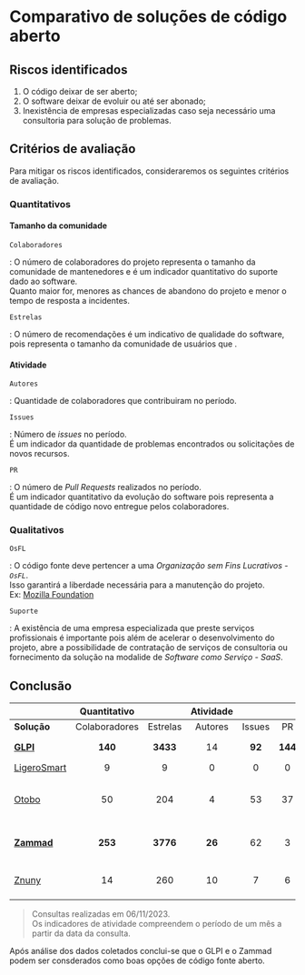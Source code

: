 # Comparativo de soluções de código aberto

## Riscos identificados

1. O código deixar de ser aberto;
2. O software deixar de evoluir ou até ser abonado;
3. Inexistência de empresas especializadas caso seja necessário uma consultoria para solução de problemas.

## Critérios de avaliação

Para mitigar os riscos identificados, consideraremos os seguintes critérios de avaliação.

### Quantitativos

#### Tamanho da comunidade

`Colaboradores`

:   O número de colaboradores do projeto representa o tamanho da comunidade de mantenedores e é um indicador quantitativo do suporte dado ao software.  
    Quanto maior for, menores as chances de abandono do projeto e menor o tempo de resposta a incidentes.

`Estrelas`

:   O número de recomendações é um indicativo de qualidade do software, pois representa o tamanho da comunidade de usuários que .

#### Atividade

`Autores`

:   Quantidade de colaboradores que contribuiram no período.

`Issues`

:   Número de _issues_ no período.  
    É um indicador da quantidade de problemas encontrados ou solicitações de novos recursos.

`PR`

:   O número de _Pull Requests_ realizados no período.  
    É um indicador quantitativo da evolução do software pois representa a quantidade de código novo entregue pelos colaboradores.

### Qualitativos

`OsFL`

:   O código fonte deve pertencer a uma _Organização sem Fins Lucrativos - `OsFL`_.  
    Isso garantirá a liberdade necessária para a manutenção do projeto.  
    Ex: [Mozilla Foundation]

`Suporte`

:   A existência de uma empresa especializada que preste serviços profissionais é importante pois além de acelerar o desenvolvimento do projeto, abre a possibilidade de contratação de serviços de consultoria ou fornecimento da solução na modalide de _Software como Serviço - SaaS_.

## Conclusão

|               | Quantitativo  |          | Atividade |        |         |     Qualitativo     |                                         |
| :------------ | :-----------: | :------: | :-------: | :----: | :-----: | :-----------------: | :-------------------------------------: |
| **Solução**   | Colaboradores | Estrelas |  Autores  | Issues |   PR    |        OsFL         |                 Suporte                 |
| **[GLPI]**    |    **140**    | **3433** |    14     | **92** | **144** |          -          |       [Teclib´] & [GLPI partners]       |
| [LigeroSmart] |       9       |    9     |     0     |   0    |    0    |          -          |              [Complemento]              |
| [Otobo]       |      50       |   204    |     4     |   53   |   37    |          -          | [OTOBO Business Services] & [Serviceup] |
| **[Zammad]**  |    **253**    | **3776** |  **26**   |   62   |    3    | [Zammad Foundation] |     [Zammad Professional Services]      |
| [Znuny]       |      14       |   260    |    10     |   7    |    6    |  [OTTER Alliance]   |      [Znuny Professional Services]      |

> Consultas realizadas em 06/11/2023.  
> Os indicadores de atividade compreendem o período de um mês a partir da data da consulta.

Após análise dos dados coletados conclui-se que o GLPI e o Zammad podem ser consderados como boas opções de código fonte aberto.

[Complemento]: https://complemento.net.br
[GLPI]: https://github.com/glpi-project/glpi
[GLPI partners]: https://glpi-project.org/partners
[LigeroSmart]: https://github.com/LigeroSmart/ligerosmart
[Mozilla Foundation]: https://www.mozilla.org
[Otobo]: https://github.com/RotherOSS/otobo
[OTOBO Business Services]: https://otobo.de/en/service
[OTTER Alliance]: https://www.otter-alliance.de/en/die-allianz.html
[Serviceup]: https://serviceup.com.br/otobo
[Teclib´]: https://www.teclib-edition.com/company
[Zammad]: https://github.com/zammad/zammad
[Zammad Foundation]: https://zammad-foundation.org
[Zammad Professional Services]: https://zammad.com/en/services
[Znuny]: https://github.com/znuny/Znuny
[Znuny Professional Services]: https://www.znuny.com/en
